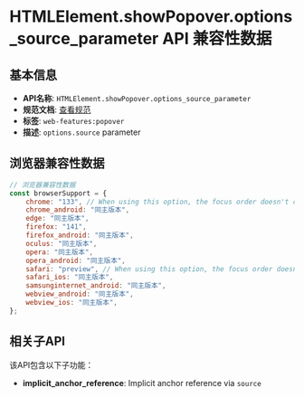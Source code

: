 # HTMLElement.showPopover.options_source_parameter API 兼容性数据

## 基本信息

- **API名称**: `HTMLElement.showPopover.options_source_parameter`
- **规范文档**: [查看规范](https://html.spec.whatwg.org/multipage/dom.html#dom-showpopoveroptions-source)
- **标签**: `web-features:popover`
- **描述**: `options.source` parameter

## 浏览器兼容性数据

```javascript
// 浏览器兼容性数据
const browserSupport = {
    chrome: "133", // When using this option, the focus order doesn't change, so the popover does not become the next focu...,
    chrome_android: "同主版本",
    edge: "同主版本",
    firefox: "141",
    firefox_android: "同主版本",
    oculus: "同主版本",
    opera: "同主版本",
    opera_android: "同主版本",
    safari: "preview", // When using this option, the focus order doesn't change, so the popover does not become the next focu...,
    safari_ios: "同主版本",
    samsunginternet_android: "同主版本",
    webview_android: "同主版本",
    webview_ios: "同主版本",
};

```

## 相关子API

该API包含以下子功能：

- **implicit_anchor_reference**: Implicit anchor reference via `source`

